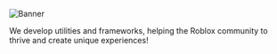 ![Banner](https://github.com/shards-tech/.github/assets/79893882/5cee51bf-c95d-4456-a414-b8abfa1ccbda)

We develop utilities and frameworks, helping the Roblox community to thrive and create unique experiences!
